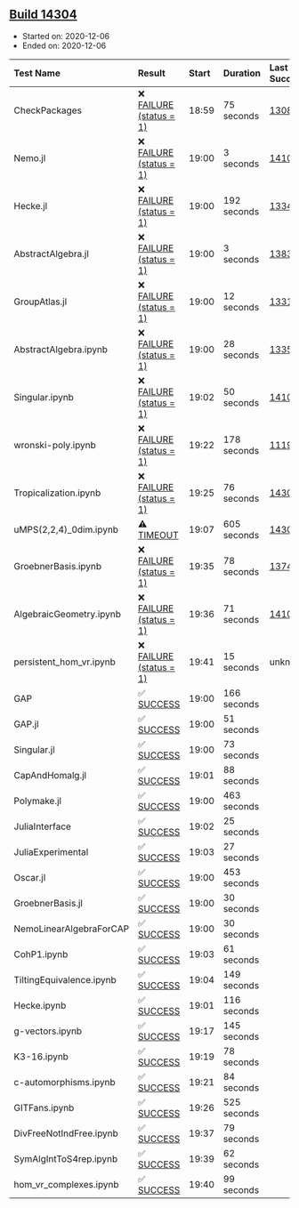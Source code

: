 ## [Build 14304](https://oscarci.mathematik.uni-kl.de/job/oscar/14304/)

* Started on: 2020-12-06
* Ended on: 2020-12-06

| Test Name    | Result | Start | Duration | Last Success | First Failure |
|:-------------|:-------|:------|:---------|:-------------|:--------------|
| CheckPackages | ❌ [FAILURE (status = 1)](https://oscarci.mathematik.uni-kl.de/job/oscar/14304/artifact/logs/build-14304/CheckPackages.log) | 18:59 | 75 seconds | [13085](https://oscarci.mathematik.uni-kl.de/job/oscar/13085/) | [13086](https://oscarci.mathematik.uni-kl.de/job/oscar/13086/) |
| Nemo.jl | ❌ [FAILURE (status = 1)](https://oscarci.mathematik.uni-kl.de/job/oscar/14304/artifact/logs/build-14304/Nemo.jl.log) | 19:00 | 3 seconds | [14101](https://oscarci.mathematik.uni-kl.de/job/oscar/14101/) | [14102](https://oscarci.mathematik.uni-kl.de/job/oscar/14102/) |
| Hecke.jl | ❌ [FAILURE (status = 1)](https://oscarci.mathematik.uni-kl.de/job/oscar/14304/artifact/logs/build-14304/Hecke.jl.log) | 19:00 | 192 seconds | [13341](https://oscarci.mathematik.uni-kl.de/job/oscar/13341/) | [13342](https://oscarci.mathematik.uni-kl.de/job/oscar/13342/) |
| AbstractAlgebra.jl | ❌ [FAILURE (status = 1)](https://oscarci.mathematik.uni-kl.de/job/oscar/14304/artifact/logs/build-14304/AbstractAlgebra.jl.log) | 19:00 | 3 seconds | [13837](https://oscarci.mathematik.uni-kl.de/job/oscar/13837/) | [13838](https://oscarci.mathematik.uni-kl.de/job/oscar/13838/) |
| GroupAtlas.jl | ❌ [FAILURE (status = 1)](https://oscarci.mathematik.uni-kl.de/job/oscar/14304/artifact/logs/build-14304/GroupAtlas.jl.log) | 19:00 | 12 seconds | [13311](https://oscarci.mathematik.uni-kl.de/job/oscar/13311/) | [13312](https://oscarci.mathematik.uni-kl.de/job/oscar/13312/) |
| AbstractAlgebra.ipynb | ❌ [FAILURE (status = 1)](https://oscarci.mathematik.uni-kl.de/job/oscar/14304/artifact/logs/build-14304/AbstractAlgebra.ipynb.log) | 19:00 | 28 seconds | [13355](https://oscarci.mathematik.uni-kl.de/job/oscar/13355/) | [13356](https://oscarci.mathematik.uni-kl.de/job/oscar/13356/) |
| Singular.ipynb | ❌ [FAILURE (status = 1)](https://oscarci.mathematik.uni-kl.de/job/oscar/14304/artifact/logs/build-14304/Singular.ipynb.log) | 19:02 | 50 seconds | [14101](https://oscarci.mathematik.uni-kl.de/job/oscar/14101/) | [14102](https://oscarci.mathematik.uni-kl.de/job/oscar/14102/) |
| wronski-poly.ipynb | ❌ [FAILURE (status = 1)](https://oscarci.mathematik.uni-kl.de/job/oscar/14304/artifact/logs/build-14304/wronski-poly.ipynb.log) | 19:22 | 178 seconds | [11192](https://oscarci.mathematik.uni-kl.de/job/oscar/11192/) | [11193](https://oscarci.mathematik.uni-kl.de/job/oscar/11193/) |
| Tropicalization.ipynb | ❌ [FAILURE (status = 1)](https://oscarci.mathematik.uni-kl.de/job/oscar/14304/artifact/logs/build-14304/Tropicalization.ipynb.log) | 19:25 | 76 seconds | [14303](https://oscarci.mathematik.uni-kl.de/job/oscar/14303/) | [14304](https://oscarci.mathematik.uni-kl.de/job/oscar/14304/) |
| uMPS(2,2,4)_0dim.ipynb | ⚠ [TIMEOUT](https://oscarci.mathematik.uni-kl.de/job/oscar/14304/artifact/logs/build-14304/uMPS-2-2-4-_0dim.ipynb.log) | 19:07 | 605 seconds | [14302](https://oscarci.mathematik.uni-kl.de/job/oscar/14302/) | [14303](https://oscarci.mathematik.uni-kl.de/job/oscar/14303/) |
| GroebnerBasis.ipynb | ❌ [FAILURE (status = 1)](https://oscarci.mathematik.uni-kl.de/job/oscar/14304/artifact/logs/build-14304/GroebnerBasis.ipynb.log) | 19:35 | 78 seconds | [13748](https://oscarci.mathematik.uni-kl.de/job/oscar/13748/) | [13749](https://oscarci.mathematik.uni-kl.de/job/oscar/13749/) |
| AlgebraicGeometry.ipynb | ❌ [FAILURE (status = 1)](https://oscarci.mathematik.uni-kl.de/job/oscar/14304/artifact/logs/build-14304/AlgebraicGeometry.ipynb.log) | 19:36 | 71 seconds | [14101](https://oscarci.mathematik.uni-kl.de/job/oscar/14101/) | [14102](https://oscarci.mathematik.uni-kl.de/job/oscar/14102/) |
| persistent_hom_vr.ipynb | ❌ [FAILURE (status = 1)](https://oscarci.mathematik.uni-kl.de/job/oscar/14304/artifact/logs/build-14304/persistent_hom_vr.ipynb.log) | 19:41 | 15 seconds | unknown | unknown |
| GAP | ✅ [SUCCESS](https://oscarci.mathematik.uni-kl.de/job/oscar/14304/artifact/logs/build-14304/GAP.log) | 19:00 | 166 seconds |  |  |
| GAP.jl | ✅ [SUCCESS](https://oscarci.mathematik.uni-kl.de/job/oscar/14304/artifact/logs/build-14304/GAP.jl.log) | 19:00 | 51 seconds |  |  |
| Singular.jl | ✅ [SUCCESS](https://oscarci.mathematik.uni-kl.de/job/oscar/14304/artifact/logs/build-14304/Singular.jl.log) | 19:00 | 73 seconds |  |  |
| CapAndHomalg.jl | ✅ [SUCCESS](https://oscarci.mathematik.uni-kl.de/job/oscar/14304/artifact/logs/build-14304/CapAndHomalg.jl.log) | 19:01 | 88 seconds |  |  |
| Polymake.jl | ✅ [SUCCESS](https://oscarci.mathematik.uni-kl.de/job/oscar/14304/artifact/logs/build-14304/Polymake.jl.log) | 19:00 | 463 seconds |  |  |
| JuliaInterface | ✅ [SUCCESS](https://oscarci.mathematik.uni-kl.de/job/oscar/14304/artifact/logs/build-14304/JuliaInterface.log) | 19:02 | 25 seconds |  |  |
| JuliaExperimental | ✅ [SUCCESS](https://oscarci.mathematik.uni-kl.de/job/oscar/14304/artifact/logs/build-14304/JuliaExperimental.log) | 19:03 | 27 seconds |  |  |
| Oscar.jl | ✅ [SUCCESS](https://oscarci.mathematik.uni-kl.de/job/oscar/14304/artifact/logs/build-14304/Oscar.jl.log) | 19:00 | 453 seconds |  |  |
| GroebnerBasis.jl | ✅ [SUCCESS](https://oscarci.mathematik.uni-kl.de/job/oscar/14304/artifact/logs/build-14304/GroebnerBasis.jl.log) | 19:00 | 30 seconds |  |  |
| NemoLinearAlgebraForCAP | ✅ [SUCCESS](https://oscarci.mathematik.uni-kl.de/job/oscar/14304/artifact/logs/build-14304/NemoLinearAlgebraForCAP.log) | 19:00 | 30 seconds |  |  |
| CohP1.ipynb | ✅ [SUCCESS](https://oscarci.mathematik.uni-kl.de/job/oscar/14304/artifact/logs/build-14304/CohP1.ipynb.log) | 19:03 | 61 seconds |  |  |
| TiltingEquivalence.ipynb | ✅ [SUCCESS](https://oscarci.mathematik.uni-kl.de/job/oscar/14304/artifact/logs/build-14304/TiltingEquivalence.ipynb.log) | 19:04 | 149 seconds |  |  |
| Hecke.ipynb | ✅ [SUCCESS](https://oscarci.mathematik.uni-kl.de/job/oscar/14304/artifact/logs/build-14304/Hecke.ipynb.log) | 19:01 | 116 seconds |  |  |
| g-vectors.ipynb | ✅ [SUCCESS](https://oscarci.mathematik.uni-kl.de/job/oscar/14304/artifact/logs/build-14304/g-vectors.ipynb.log) | 19:17 | 145 seconds |  |  |
| K3-16.ipynb | ✅ [SUCCESS](https://oscarci.mathematik.uni-kl.de/job/oscar/14304/artifact/logs/build-14304/K3-16.ipynb.log) | 19:19 | 78 seconds |  |  |
| c-automorphisms.ipynb | ✅ [SUCCESS](https://oscarci.mathematik.uni-kl.de/job/oscar/14304/artifact/logs/build-14304/c-automorphisms.ipynb.log) | 19:21 | 84 seconds |  |  |
| GITFans.ipynb | ✅ [SUCCESS](https://oscarci.mathematik.uni-kl.de/job/oscar/14304/artifact/logs/build-14304/GITFans.ipynb.log) | 19:26 | 525 seconds |  |  |
| DivFreeNotIndFree.ipynb | ✅ [SUCCESS](https://oscarci.mathematik.uni-kl.de/job/oscar/14304/artifact/logs/build-14304/DivFreeNotIndFree.ipynb.log) | 19:37 | 79 seconds |  |  |
| SymAlgIntToS4rep.ipynb | ✅ [SUCCESS](https://oscarci.mathematik.uni-kl.de/job/oscar/14304/artifact/logs/build-14304/SymAlgIntToS4rep.ipynb.log) | 19:39 | 62 seconds |  |  |
| hom_vr_complexes.ipynb | ✅ [SUCCESS](https://oscarci.mathematik.uni-kl.de/job/oscar/14304/artifact/logs/build-14304/hom_vr_complexes.ipynb.log) | 19:40 | 99 seconds |  |  |
